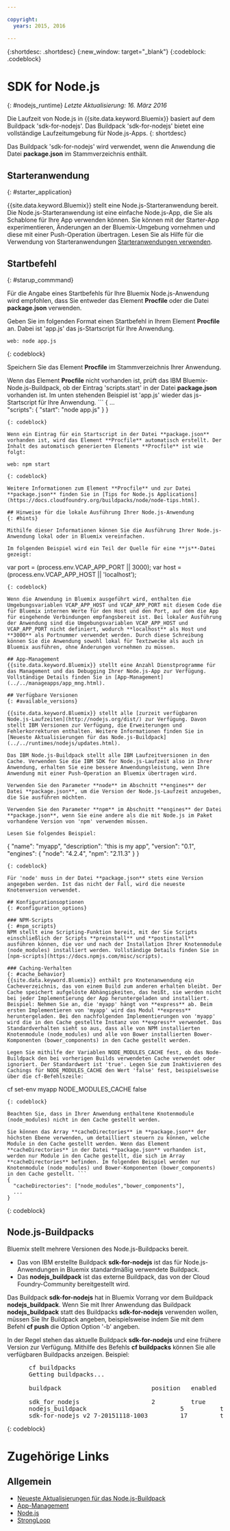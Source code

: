 ```yaml
---

copyright:
  years: 2015, 2016

---
```


{:shortdesc: .shortdesc}
{:new_window: target="_blank"}
{:codeblock: .codeblock}


# SDK for Node.js
{: #nodejs_runtime}
*Letzte Aktualisierung: 16. März 2016*

Die Laufzeit von Node.js in {{site.data.keyword.Bluemix}} basiert auf dem Buildpack 'sdk-for-nodejs'.
Das Buildpack 'sdk-for-nodejs' bietet eine vollständige Laufzeitumgebung für Node.js-Apps.
{: shortdesc}

Das Buildpack 'sdk-for-nodejs' wird verwendet, wenn die Anwendung die Datei **package.json** im Stammverzeichnis enthält. 

## Starteranwendung
{: #starter_application}

{{site.data.keyword.Bluemix}} stellt eine Node.js-Starteranwendung bereit. Die Node.js-Starteranwendung ist eine einfache Node.js-App, die Sie als Schablone für Ihre App verwenden können. Sie können mit der Starter-App experimentieren, Änderungen an der Bluemix-Umgebung vornehmen und diese mit einer Push-Operation übertragen. Lesen Sie als Hilfe für die Verwendung von Starteranwendungen [Starteranwendungen verwenden](../../cfapps/starter_app_usage.html). 

## Startbefehl
{: #starup_commmand}

Für die Angabe eines Startbefehls für Ihre Bluemix Node.js-Anwendung wird empfohlen, dass Sie entweder das Element **Procfile** oder die Datei **package.json** verwenden. 

Geben Sie im folgenden Format einen Startbefehl in Ihrem Element **Procfile** an. Dabei ist 'app.js' das js-Startscript für Ihre Anwendung.
```
web: node app.js
```
{: codeblock}

Speichern Sie das Element **Procfile** im Stammverzeichnis Ihrer Anwendung. 

Wenn das Element **Procfile** nicht vorhanden ist, prüft das IBM Bluemix-Node.js-Buildpack, ob der Eintrag 'scripts.start' in der Datei **package.json** vorhanden ist. Im unten stehenden Beispiel ist 'app.js' wieder das js-Startscript für Ihre Anwendung. ```
{
    ...   
    "scripts": {
      "start": "node app.js"
    }
}
```
{: codeblock}

Wenn ein Eintrag für ein Startscript in der Datei **package.json** vorhanden ist, wird das Element **Procfile** automatisch erstellt. Der Inhalt des automatisch generierten Elements **Procfile** ist wie folgt:
```
    web: npm start
```
{: codeblock}

Weitere Informationen zum Element **Procfile** und zur Datei **package.json** finden Sie in [Tips for Node.js Applications](https://docs.cloudfoundry.org/buildpacks/node/node-tips.html).

## Hinweise für die lokale Ausführung Ihrer Node.js-Anwendung 
{: #hints}

Mithilfe dieser Informationen können Sie die Ausführung Ihrer Node.js-Anwendung lokal oder in Bluemix vereinfachen. 

Im folgenden Beispiel wird ein Teil der Quelle für eine **js**-Datei gezeigt:
```
var port = (process.env.VCAP_APP_PORT || 3000);
var host = (process.env.VCAP_APP_HOST || 'localhost');
```
{: codeblock}

Wenn die Anwendung in Bluemix ausgeführt wird, enthalten die Umgebungsvariablen VCAP_APP_HOST und VCAP_APP_PORT mit diesem Code die für Bluemix internen Werte für den Host und den Port, auf dem die App für eingehende Verbindungen empfangsbereit ist. Bei lokaler Ausführung der Anwendung sind die Umgebungsvariablen VCAP_APP_HOST und VCAP_APP_PORT nicht definiert, wodurch **localhost** als Host und **3000** als Portnummer verwendet werden. Durch diese Schreibung können Sie die Anwendung sowohl lokal für Textzwecke als auch in Bluemix ausführen, ohne Änderungen vornehmen zu müssen. 

## App-Management
{{site.data.keyword.Bluemix}} stellt eine Anzahl Dienstprogramme für das Management und das Debugging Ihrer Node.js-App zur Verfügung. Vollständige Details finden Sie in [App-Management](../../manageapps/app_mng.html). 

## Verfügbare Versionen
{: #available_versions}

{{site.data.keyword.Bluemix}} stellt alle [zurzeit verfügbaren Node.js-Laufzeiten](http://nodejs.org/dist/) zur Verfügung. Davon stellt IBM Versionen zur Verfügung, die Erweiterungen und Fehlerkorrekturen enthalten. Weitere Informationen finden Sie in [Neueste Aktualisierungen für das Node.js-Buildpack](../../runtimes/nodejs/updates.html). 

Das IBM Node.js-Buildpack stellt alle IBM Laufzeitversionen in den Cache. Verwenden Sie die IBM SDK for Node.js-Laufzeit also in Ihrer Anwendung, erhalten Sie eine bessere Anwendungsleistung, wenn Ihre Anwendung mit einer Push-Operation an Bluemix übertragen wird. 

Verwenden Sie den Parameter **node** im Abschnitt **engines** der Datei **package.json**, um die Version der Node.js-Laufzeit anzugeben, die Sie ausführen möchten. 

Verwenden Sie den Parameter **npm** im Abschnitt **engines** der Datei **package.json**, wenn Sie eine andere als die mit Node.js im Paket vorhandene Version von 'npm' verwenden müssen.   

Lesen Sie folgendes Beispiel: 

```
{
  "name": "myapp",
  "description": "this is my app",
  "version": "0.1",
  "engines": {
     "node": "4.2.4",
     "npm": "2.11.3"
  }
}
```
{: codeblock}

Für 'node' muss in der Datei **package.json** stets eine Version angegeben werden. Ist das nicht der Fall, wird die neueste Knotenversion verwendet. 

## Konfigurationsoptionen
{: #configuration_options}

### NPM-Scripts
{: #npm_scripts}
NPM stellt eine Scripting-Funktion bereit, mit der Sie Scripts einschließlich der Scripts **preinstall** und **postinstall** ausführen können, die vor und nach der Installation Ihrer Knotenmodule (node_modules) installiert werden. Vollständige Details finden Sie in [npm-scripts](https://docs.npmjs.com/misc/scripts). 

### Caching-Verhalten
{: #cache_behavior}
{{site.data.keyword.Bluemix}} enthält pro Knotenanwendung ein Cacheverzeichnis, das von einem Build zum anderen erhalten bleibt. Der Cache speichert aufgelöste Abhängigkeiten, das heißt, sie werden nicht bei jeder Implementierung der App heruntergeladen und installiert. Beispiel: Nehmen Sie an, die 'myapp' hängt von **express** ab. Beim ersten Implementieren von 'myapp' wird das Modul **express** heruntergeladen. Bei den nachfolgenden Implementierungen von 'myapp' wird die in den Cache gestellte Instanz von **express** verwendet. Das Standardverhalten sieht so aus, dass alle von NPM installierten Knotenmodule (node_modules) und alle von Bower installierten Bower-Komponenten (bower_components) in den Cache gestellt werden. 

Legen Sie mithilfe der Variablen NODE_MODULES_CACHE fest, ob das Node-Buildpack den bei vorherigen Builds verwendeten Cache verwendet oder ignoriert. Der Standardwert ist 'true'. Legen Sie zum Inaktivieren des Cachings für NODE_MODULES_CACHE den Wert 'false' fest, beispielsweise über die cf-Befehlszeile:
```
cf set-env myapp NODE_MODULES_CACHE false
```
{: codeblock}

Beachten Sie, dass in Ihrer Anwendung enthaltene Knotenmodule (node_modules) nicht in den Cache gestellt werden. 

Sie können das Array **cacheDirectories** im **package.json** der höchsten Ebene verwenden, um detailliert steuern zu können, welche Module in den Cache gestellt werden. Wenn das Element **cacheDirectories** in der Datei **package.json** vorhanden ist, werden nur Module in den Cache gestellt, die sich im Array **cacheDirectories** befinden. Im folgenden Beispiel werden nur Knotenmodule (node_modules) und Bower-Komponenten (bower_components) in den Cache gestellt. ```
{
  "cacheDirectories": ["node_modules","bower_components"],
  ...
}
```
{: codeblock}

## Node.js-Buildpacks

Bluemix stellt mehrere Versionen des Node.js-Buildpacks bereit.
* Das von IBM erstellte Buildpack **sdk-for-nodejs** ist das für Node.js-Anwendungen in Bluemix standardmäßig verwendete Buildpack.
* Das **nodejs_buildpack** ist das externe Buildpack, das von der Cloud Foundry-Community bereitgestellt wird. 

Das Buildpack **sdk-for-nodejs** hat in Bluemix Vorrang vor dem Buildpack **nodejs_buildpack**. Wenn Sie mit Ihrer Anwendung das Buildpack **nodejs_buildpack** statt des Buildpacks **sdk-for-nodejs** verwenden wollen, müssen Sie Ihr Buildpack angeben, beispielsweise indem Sie mit dem Befehl **cf push** die Option Option '-b' angeben. 

In der Regel stehen das aktuelle Buildpack **sdk-for-nodejs** und eine frühere Version zur Verfügung. Mithilfe des Befehls **cf buildpacks** können Sie alle verfügbaren Buildpacks anzeigen. Beispiel:
<pre>
      cf buildpacks
      Getting buildpacks...

      buildpack                         position   enabled   locked   filename   

      sdk_for_nodejs                    2          true      false    buildpack_sdk-for-nodejs_v2.8-20151209-1403.zip   
      nodejs_buildpack                          5          true      false    nodejs_buildpack-cached-v1.5.0.zip   
      sdk-for-nodejs_v2_7-20151118-1003         17         true      false    buildpack_sdk-for-nodejs_v2.7-20151118-1003.zip
</pre>
{: codeblock}

# Zugehörige Links
## Allgemein
* [Neueste Aktualisierungen für das Node.js-Buildpack](../../runtimes/nodejs/updates.html)
* [App-Management](../../manageapps/app_mng.html)
* [Node.js](https://nodejs.org)
* [StrongLoop](https://strongloop.com)
